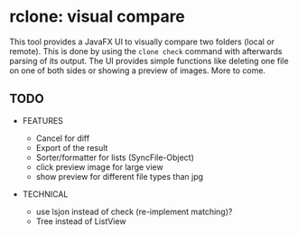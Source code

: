 # rclone: visual compare
This tool provides a JavaFX UI to visually compare two folders (local or remote).
This is done by using the `clone check` command with afterwards parsing of its output.
The UI provides simple functions like deleting one file on one of both sides or showing a preview of images.
More to come.

## TODO
- FEATURES
  - Cancel for diff
  - Export of the result
  - Sorter/formatter for lists (SyncFile-Object)
  - click preview image for large view
  - show preview for different file types than jpg

- TECHNICAL
  - use lsjon instead of check (re-implement matching)?
  - Tree instead of ListView